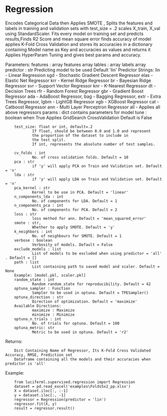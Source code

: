 # Regression

Encodes Categorical Data then Applies SMOTE , Splits the features and labels in training and validation sets with test_size = .2
scales X_train, X_val using StandardScaler.
Fits every model on training set and predicts results,Finds R2 Score and mean square error
finds accuracy of model applies K-Fold Cross Validation
and stores its accuracies in a dictionary containing Model name as Key and accuracies as values and returns it
Applies HyperParam Tuning and gives best params and accuracy.

Parameters:
        features : array
                features array
        lables : array
                labels array
        predictor : str
                Predicting model to be used
                Default 'lin'
                Predictor Strings:
                        lin  - Linear Regression
                        sgd  - Stochastic Gradient Descent Regressor
                        elas - Elastic Net Regressor
                        krr  - Kernel Ridge Regressor
                        br   - Bayesian Ridge Regressor
                        svr  - Support Vector Regressor
                        knr  - K-Nearest Regressor
                        dt   - Decision Trees
                        rfr  - Random Forest Regressor
                        gbr  - Gradient Boost Regressor
                        ada  - AdaBoost Regressor,
                        bag  - Bagging Regressor,
                        extr - Extra Trees Regressor,
                        lgbm - LightGB Regressor
                        xgb  - XGBoost Regressor
                        cat  - Catboost Regressor
                        ann  - Multi Layer Perceptron Regressor
                        all  - Applies all above regressors
        params : dict
                contains parameters for model
        tune : boolean
                when True Applies GridSearch CrossValidation
                Default is False

        test_size: float or int, default=.2
                If float, should be between 0.0 and 1.0 and represent
                the proportion of the dataset to include in
                the test split.
                If int, represents the absolute number of test samples.

        cv_folds : int
                No. of cross validation folds. Default = 10
        pca : str
                if 'y' will apply PCA on Train and Validation set. Default = 'n'
        lda : str
                if 'y' will apply LDA on Train and Validation set. Default = 'n'
        pca_kernel : str
                Kernel to be use in PCA. Default = 'linear'
        n_components_lda : int
                No. of components for LDA. Default = 1
        n_components_pca : int
                No. of components for PCA. Default = 2
        loss : str
                loss method for ann. Default = 'mean_squared_error'
        smote : str,
                Whether to apply SMOTE. Default = 'y'
        k_neighbors : int
                No. of neighbours for SMOTE. Default = 1
        verbose : boolean
                Verbosity of models. Default = False
        exclude_models : list
                List of models to be excluded when using predictor = 'all' . Default = []
        path : list
                List containing path to saved model and scaler. Default = None
        Example: [model.pkl, scaler.pkl]
        random_state : int
                Random random_state for reproducibility. Default = 42
        optuna_sampler : Function
                Sampler to be used in optuna. Default = TPESampler()
        optuna_direction : str
                Direction of optimization. Default = 'maximize'
        Available Directions:
                maximize : Maximize
                minimize : Minimize
        optuna_n_trials : int
                No. of trials for optuna. Default = 100
        optuna_metric: str
                Metric to be used in optuna. Default = 'r2'

Returns:

        Dict Containing Name of Regressor, Its K-Fold Cross Validated Accuracy, RMSE, Prediction set
        Dataframe containing all the models and their accuracies when predictor is 'all'

Example:

        from luciferml.supervised.regression import Regression
        dataset = pd.read_excel('examples\Folds5x2_pp.xlsx')
        X = dataset.iloc[:, :-1]
        y = dataset.iloc[:, -1]
        regressor = Regression(predictor = 'lin')
        regressor.fit(X, y)
        result = regressor.result()
